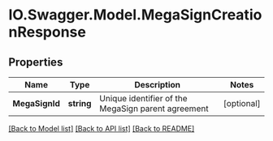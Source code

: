 # IO.Swagger.Model.MegaSignCreationResponse
## Properties

Name | Type | Description | Notes
------------ | ------------- | ------------- | -------------
**MegaSignId** | **string** | Unique identifier of the MegaSign parent agreement | [optional] 

[[Back to Model list]](../README.md#documentation-for-models) [[Back to API list]](../README.md#documentation-for-api-endpoints) [[Back to README]](../README.md)


